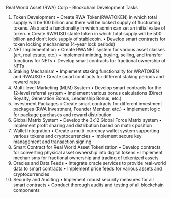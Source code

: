 Real World Asset (RWA) Corp - Blockchain Development Tasks
1. Token Development
    • Create RWA Token(RWATOKEN) in which total supply will be 100 billion and there will be locked supply of fluctuating tokens. Also add a functionality in which admin can set an initial value of token.
    • Create RWAUSD stable token in which total supply will be 500 billion and don't lock supply of stablecoin. 
    • Develop smart contracts for token locking mechanisms (4-year lock periods)
2. NFT Implementation
    • Create RWANFT system for various asset classes (art, real estate, etc.)
    • Implement minting, buying, selling, and transfer functions for NFTs
    • Develop smart contracts for fractional ownership of NFTs
3. Staking Mechanism
    • Implement staking functionality for WRATOKEN and RWAUSD
    • Create smart contracts for different staking periods and reward rates
4. Multi-level Marketing (MLM) System
    • Develop smart contracts for the 12-level referral system
    • Implement various bonus calculations (Direct Royalty, Generation Bonus, Leadership Bonus, etc.)
5. Investment Packages
    • Create smart contracts for different investment packages (RWA Investment, Founder Member, etc.)
    • Implement logic for package purchases and reward distribution
6. Global Matrix System
    • Develop the 3x12 Global Force Matrix system
    • Implement profit sharing and distribution based on matrix position
7. Wallet Integration
    • Create a multi-currency wallet system supporting various tokens and cryptocurrencies
    • Implement secure key management and transaction signing
8. Smart Contract for Real World Asset Tokenization
    • Develop contracts for converting physical asset ownership into digital tokens
    • Implement mechanisms for fractional ownership and trading of tokenized assets
9. Oracles and Data Feeds
    • Integrate oracle services to provide real-world data to smart contracts
    • Implement price feeds for various assets and cryptocurrencies
10. Security and Auditing
    • Implement robust security measures for all smart contracts
    • Conduct thorough audits and testing of all blockchain components